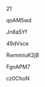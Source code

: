 21
































qoAM5wd
















Jn8a5Yf








49dVxce




RwmmiuK2jB


FgoAPM7

cz0ChoN
